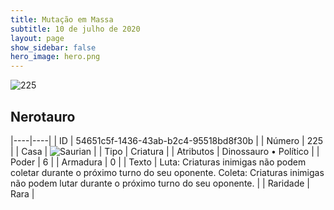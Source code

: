 ```yaml
---
title: Mutação em Massa
subtitle: 10 de julho de 2020
layout: page
show_sidebar: false
hero_image: hero.png
---
```


![225](https://cdn.keyforgegame.com/media/card_front/pt/479_225_67834PXHXPQF_pt.png)

## Nerotauro

|----|----|
| ID | 54651c5f-1436-43ab-b2c4-95518bd8f30b |
| Número | 225 |
| Casa | ![Saurian](https://archonarcana.com/images/thumb/9/9e/Saurian_P.png/22px-Saurian_P.png "Sauro") |
| Tipo | Criatura |
| Atributos | Dinossauro • Político |
| Poder | 6 |
| Armadura | 0 |
| Texto | Luta: Criaturas inimigas não podem coletar durante o próximo turno do  seu oponente.   Coleta: Criaturas inimigas não podem lutar durante o próximo turno do seu oponente. |
| Raridade | Rara |

